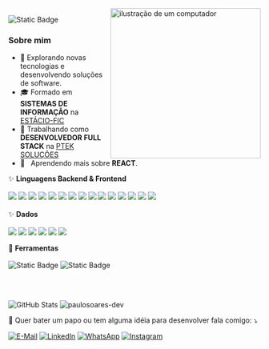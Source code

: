 <img src="https://raw.githubusercontent.com/MicaelliMedeiros/micaellimedeiros/master/image/computer-illustration.png" alt="ilustração de um computador" min-width="300px" max-width="400px" width="300px" align="right">

<p align="left"> 
<img alt="Static Badge" src="https://img.shields.io/badge/PAULO--SOARES--DEV-blue?style=for-the-badge&logo=github&label=OVERVIEW">
<h3>Sobre mim</h3>

- 🤔 Explorando novas tecnologias e desenvolvendo soluções de software.
- 🎓 Formado em **SISTEMAS DE INFORMAÇÃO** na <a href="https://estacio.br">ESTÁCIO-FIC</a>
- 💼 Trabalhando como **DESENVOLVEDOR FULL STACK** na <a href="https://ptek.com.br">PTEK SOLUÇÕES</a>
- 🌱 &nbsp; Aprendendo mais sobre **REACT**.
</p>

<p align="left">
  ✨ <b>Linguagens Backend & Frontend</b> 
  <br /><br />
  <img src="https://img.shields.io/badge/Javascript-323330?style=for-the-badge&logo=javascript&logoColor=F7DF1E" />
  <img src="https://img.shields.io/badge/TypeScript-007ACC?style=for-the-badge&logo=typescript&logoColor=white" />
  <img src="https://img.shields.io/badge/Node.js-43853D?style=for-the-badge&logo=node.js&logoColor=white" />
  <img src="https://img.shields.io/badge/Express.js-404D59?style=for-the-badge&logo=express" />
  <img src="https://img.shields.io/badge/React-20232A?style=for-the-badge&logo=react&logoColor=61DAFB" />
  <img src="https://img.shields.io/badge/Vue.js-35495E?style=for-the-badge&logo=vue.js&logoColor=4FC08D" />
  <img src="https://img.shields.io/badge/HTML5-E34F26?style=for-the-badge&logo=html5&logoColor=white" />
  <img src="https://img.shields.io/badge/CSS-1572B6?style=for-the-badge&logo=css3&logoColor=white" />
  <img src="https://img.shields.io/badge/SASS-white?style=for-the-badge&logo=SASS&logoColor=CC6699" />
  <img src="https://img.shields.io/badge/Bootstrap-563D7C?style=for-the-badge&logo=bootstrap&logoColor=white" />
  <img src="https://img.shields.io/badge/jQuery-0769AD?style=for-the-badge&logo=jquery&logoColor=white" />
  <img src="https://img.shields.io/badge/PHP-777BB4?style=for-the-badge&logo=php&logoColor=white" />
  <img src="https://img.shields.io/badge/Laravel-FF2D20?style=for-the-badge&logo=laravel&logoColor=white" />
  <img src="https://img.shields.io/badge/Python-14354C?style=for-the-badge&logo=python&logoColor=white" />
  <img src="https://img.shields.io/badge/Django-092E20?style=for-the-badge&logo=django&logoColor=white" />
  <br /><br />
  ✨ <b>Dados</b> 
  <br /><br />
  <img src="https://img.shields.io/badge/PostgreSQL-316192?style=for-the-badge&logo=postgresql&logoColor=white" />
  <img src="https://img.shields.io/badge/MySQL-00000F?style=for-the-badge&logo=mysql&logoColor=white" />
  <img src="https://img.shields.io/badge/Firebase-F29D0C?style=for-the-badge&logo=firebase&logoColor=white" />
  <img src="https://img.shields.io/badge/Git-E34F26?style=for-the-badge&logo=git&logoColor=white" />
  <img src="https://img.shields.io/badge/GitHub-100000?style=for-the-badge&logo=github&logoColor=white" />
  <img src="https://img.shields.io/badge/Docker-2496ED?style=for-the-badge&logo=docker&logoColor=white" />
</p>

<p align="left">
  💼 <b>Ferramentas</b>
  <br/><br/>
  <img alt="Static Badge" src="https://img.shields.io/badge/visual_studio_code-007ACC?style=for-the-badge&logo=visualstudiocode">
  <img alt="Static Badge" src="https://img.shields.io/badge/POSTMAN-fff?style=for-the-badge&logo=postman">
</p>
<br/><br/>

![GitHub Stats](https://github-readme-stats.vercel.app/api?username=paulosoares-dev&show_icons=true)
![paulosoares-dev](https://github-readme-stats.vercel.app/api/top-langs/?username=paulosoares-dev&layout=compact)

<p align="left">
  💌 Quer bater um papo ou tem alguma idéia para desenvolver fala comigo: ⤵️
</p>
<p align="left">
  <a href="mailto:paulosoares@ptek.com.br" title="E-mail">
  <img alt="E-Mail" src="https://img.shields.io/badge/paulosoares%40ptek.com.br-blue?style=for-the-badge&logo=gmail&logoColor=white&labelColor=green"></a>

  <a href="https://www.linkedin.com/in/paulosoares-dev/" title="LinkedIn">
  <img src="https://img.shields.io/badge/Linkedin-0e76a8?style=for-the-badge&logo=Linkedin&logoColor=white&link=https://www.linkedin.com/in/paulosoares-dev/" alt="LinkedIn"/></a>

  <a href="https://wa.me/558581311363" title="WhatsApp">
  <img src="https://img.shields.io/badge/WhatsApp-25d366?style=for-the-badge&labelColor=25d366&logo=whatsapp&logoColor=white&link=https://wa.me/8581311363" alt="WhatsApp"/></a>

  <a href="https://instagram.com/pcearense" title="Instagram">
  <img src="https://img.shields.io/badge/Instagram-E4405F?style=for-the-badge&labelColor=DF0174&logo=instagram&logoColor=white&link=https://instagram.com/pcearense" alt="Instagram"/></a>
</p>

<!--
**paulosoares-dev/paulosoares-dev** is a ✨ _special_ ✨ repository because its `README.md` (this file) appears on your GitHub profile.

Here are some ideas to get you started:

- 🔭 I’m currently working on ...
- 🌱 I’m currently learning ...
- 👯 I’m looking to collaborate on ...
- 🤔 I’m looking for help with ...
- 💬 Ask me about ...
- 📫 How to reach me: ...
- 😄 Pronouns: ...
- ⚡ Fun fact: ...
-->
